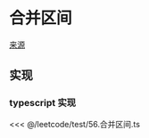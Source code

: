 # 合并区间
[来源](https://leetcode.cn/problems/merge-intervals/)

## 实现

### typescript 实现

<<< @/leetcode/test/56.合并区间.ts

